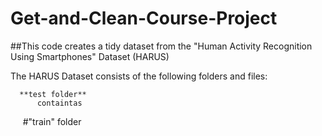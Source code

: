# Get-and-Clean-Course-Project

##This code creates a tidy dataset from the "Human Activity Recognition Using Smartphones" Dataset (HARUS)

The HARUS Dataset consists of the following folders and files:

      **test folder**
          containtas 
       
      #"train" folder
    
    
    
